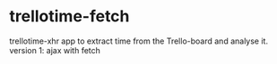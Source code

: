 # trellotime-fetch
trellotime-xhr app to extract time from the Trello-board and analyse it. version 1: ajax with fetch
